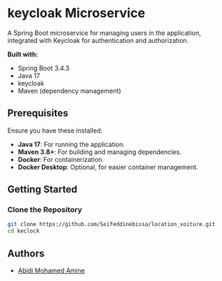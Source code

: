 # keycloak Microservice

A Spring Boot microservice for managing users in the application, integrated with Keycloak for authentication and authorization.

**Built with:**
- Spring Boot 3.4.3
- Java 17
- keycloak
- Maven (dependency management)

## Prerequisites

Ensure you have these installed:
- **Java 17**: For running the application.
- **Maven 3.8+**: For building and managing dependencies.
- **Docker**: For containerization.
- **Docker Desktop**: Optional, for easier container management.

## Getting Started

### Clone the Repository

```bash
git clone https://github.com/Seifeddinebissa/location_voiture.git
cd keclock
```
## Authors

- [Abidi Mohamed Amine](https://github.com/Amineabidi96)
